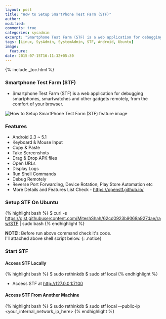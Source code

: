 ```yaml
---
layout: post
title: "How to Setup SmartPhone Test Farm (STF)"
author:
modified:
comments: true
categories: sysadmin
excerpt: "Smartphone Test Farm (STF) is a web application for debugging smartphones, smartwatches and other gadgets remotely, from the comfort of your browser."
tags: [Linux, SysAdmin, SystemAdmin, STF, Android, Ubuntu]
image:
  feature:
date: 2015-07-15T16:11:32+05:30
---
```


{% include _toc.html %}

### Smartphone Test Farm (STF)
* Smartphone Test Farm (STF) is a web application for debugging smartphones, smartwatches and other gadgets remotely, from the comfort of your browser.

<img alt="How to Setup SmartPhone Test Farm (STF) feature image" src="https://raw.githubusercontent.com/openstf/stf/master/doc/7s_usage.gif">

### Features

* Android 2.3 ~ 5.1
* Keyboard & Mouse Input
* Copy & Paste
* Take Screenshots
* Drag & Drop APK files
* Open URLs
* Display Logs
* Run Shell Commands
* Debug Remotely
* Reverse Port Forwarding, Device Rotation, Play Store Automation etc
* More Details and Features List Check - <a href="https://openstf.github.io/">https://openstf.github.io/</a>

### Setup STF On Ubuntu

{% highlight bash %}
$ curl -s https://gist.githubusercontent.com/MiteshShah/62cd0923b9068a927dae/raw/STF | sudo bash
{% endhighlight %}

**NOTE!**: Before run above command check it's code. <br>
I'll attached above shell script below.
{: .notice}

<script src="https://gist.github.com/MiteshShah/62cd0923b9068a927dae.js"></script>

### Start STF

#### Access STF Locally
{% highlight bash %}
$ sudo rethinkdb
$ sudo stf local
{% endhighlight %}

* Access STF at <a href="http://127.0.0.1:7100">http://127.0.0.1:7100</a>


#### Access STF From Another Machine
{% highlight bash %}
$ sudo rethinkdb
$ sudo stf local --public-ip <your_internal_network_ip_here>
{% endhighlight %}
